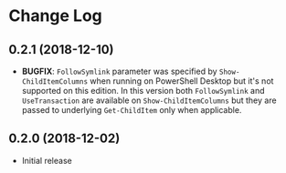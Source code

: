 # Change Log

## 0.2.1 (2018-12-10)

- **BUGFIX**: `FollowSymlink` parameter was specified by `Show-ChildItemColumns` when running on PowerShell Desktop but it's not supported on this edition. In this version both `FollowSymlink` and `UseTransaction` are available on `Show-ChildItemColumns` but they are passed to underlying `Get-ChildItem` only when applicable.

## 0.2.0 (2018-12-02)

- Initial release

